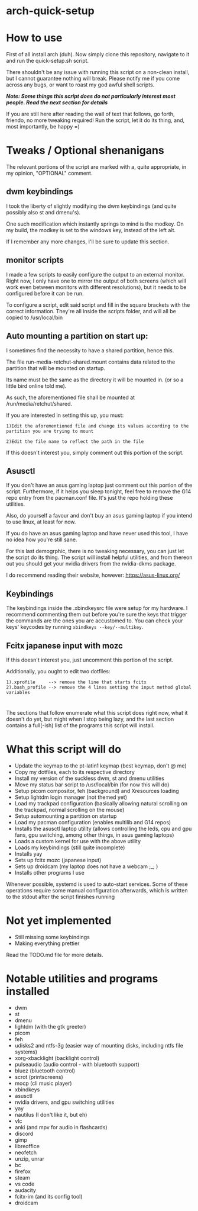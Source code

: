 # arch-quick-setup

# How to use
First of all install arch (duh).
Now simply clone this repository, navigate to it and run the quick-setup.sh script.

There shouldn't be any issue with running this script on a non-clean install, but I cannot guarantee nothing will break. Please notify me if you come across any bugs, or want to roast my god awful shell scripts.

***Note: Some things this script does do not particularly interest most people. Read the next section for details***

If you are still here after reading the wall of text that follows, go forth, friendo, no more tweaking required! Run the script, let it do its thing, and, most importantly, be happy =)

# Tweaks / Optional shenanigans
The relevant portions of the script are marked with a, quite appropriate, in my opinion, "OPTIONAL" comment.

## dwm keybindings
I took the liberty of slightly modifying the dwm keybindings (and quite possibly also st and dmenu's).

One such modification which instantly springs to mind is the modkey. On my build, the modkey is set to the windows key, instead of the left alt.

If I remember any more changes, I'll be sure to update this section.

## monitor scripts
I made a few scripts to easily configure the output to an external monitor. Right now, I only have one to mirror the output of both screens (which will work even between monitors with different resolutions), but it needs to be configured before it can be run.

To configure a script, edit said script and fill in the square brackets with the correct information. They're all inside the scripts folder, and will all be copied to /usr/local/bin

## Auto mounting a partition on start up:
I sometimes find the necessity to have a shared partition, hence this.

The file run-media-retchut-shared.mount contains data related to the partition that will be mounted on startup.

Its name must be the same as the directory it will be mounted in. (or so a little bird online told me).

As such, the aforementioned file shall be mounted at /run/media/retchut/shared.

If you are interested in setting this up, you must:

	1)Edit the aforementioned file and change its values according to the partition you are trying to mount

	2)Edit the file name to reflect the path in the file

If this doesn't interest you, simply comment out this portion of the script.

## Asusctl
If you don't have an asus gaming laptop just comment out this portion of the script. Furthermore, if it helps you sleep tonight, feel free to remove the G14 repo entry from the pacman.conf file. It's just the repo holding these utilities.

Also, do yourself a favour and don't buy an asus gaming laptop if you intend to use linux, at least for now.

If you do have an asus gaming laptop and have never used this tool, I have no idea how you're still sane.

For this last demogrphic, there is no tweaking necessary, you can just let the script do its thing. The script will install helpful utilities, and from thereon out you should get your nvidia drivers from the nvidia-dkms package.

I do recommend reading their website, however: https://asus-linux.org/

## Keybindings
The keybindings inside the .xbindkeysrc file were setup for my hardware. I recommend commenting them out before you're sure the keys that trigger the commands are the ones you are accustomed to.
You can check your keys' keycodes by running `xbindkeys --key/--multikey`.

## Fcitx japanese input with mozc
If this doesn't interest you, just uncomment this portion of the script.

Additionally, you ought to edit two dotfiles:

	1).xprofile 	--> remove the line that starts fcitx
	2).bash_profile --> remove the 4 lines setting the input method global variables

#

The sections that follow enumerate what this script does right now, what it doesn't do yet, but might when I stop being lazy, and the last section contains a full(-ish) list of the programs this script will install.

# What this script will do
- Update the keymap to the pt-latin1 keymap (best keymap, don't @ me)
- Copy my dotfiles, each to its respective directory
- Install my version of the suckless dwm, st and dmenu utilities
- Move my status bar script to /usr/local/bin (for now this will do)
- Setup picom compositor, feh (background) and Xresources loading
- Setup lightdm login manager (not themed yet)
- Load my trackpad configuration (basically allowing natural scrolling on the trackpad, normal scrolling on the mouse)
- Setup automounting a partition on startup
- Load my pacman configuration (enables multilib and G14 repos)
- Installs the asusctl laptop utility (allows controlling the leds, cpu and gpu fans, gpu switching, among other things, in asus gaming laptops)
- Loads a custom kernel for use with the above utility
- Loads my keybindings (still quite incomplete)
- Installs yay
- Sets up fcitx mozc (japanese input)
- Sets up droidcam (my laptop does not have a webcam ;_; )
- Installs other programs I use

Whenever possible, systemd is used to auto-start services.
Some of these operations require some manual configuration afterwards, which is written to the stdout after the script finishes running

# Not yet implemented
- Still missing some keybindings
- Making everything prettier

Read the TODO.md file for more details.

# Notable utilities and programs installed
- dwm
- st
- dmenu
- lightdm (with the gtk greeter)
- picom
- feh
- udisks2 and ntfs-3g (easier way of mounting disks, including ntfs file systems)
- xorg-xbacklight (backlight control)
- pulseaudio (audio control - with bluetooth support)
- bluez	(bluetooth control)
- scrot (printscreens)
- mocp (cli music player)
- xbindkeys
- asusctl
- nvidia drivers, and gpu switching utilities
- yay
- nautilus (I don't like it, but eh)
- vlc
- anki (and mpv for audio in flashcards)
- discord
- gimp
- libreoffice
- neofetch
- unzip, unrar
- bc
- firefox
- steam
- vs code
- audacity
- fcitx-im (and its config tool)
- droidcam
